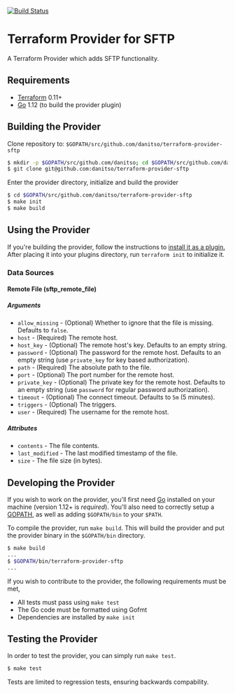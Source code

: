 [![Build Status](https://api.travis-ci.com/danitso/terraform-provider-sftp.svg?branch=master)](https://travis-ci.com/danitso/terraform-provider-sftp)

# Terraform Provider for SFTP
A Terraform Provider which adds SFTP functionality.

## Requirements

- [Terraform](https://www.terraform.io/downloads.html) 0.11+
- [Go](https://golang.org/doc/install) 1.12 (to build the provider plugin)

## Building the Provider
Clone repository to: `$GOPATH/src/github.com/danitso/terraform-provider-sftp`

```sh
$ mkdir -p $GOPATH/src/github.com/danitso; cd $GOPATH/src/github.com/danitso
$ git clone git@github.com:danitso/terraform-provider-sftp
```

Enter the provider directory, initialize and build the provider

```sh
$ cd $GOPATH/src/github.com/danitso/terraform-provider-sftp
$ make init
$ make build
```

## Using the Provider
If you're building the provider, follow the instructions to [install it as a plugin.](https://www.terraform.io/docs/plugins/basics.html#installing-plugins) After placing it into your plugins directory,  run `terraform init` to initialize it.

### Data Sources

#### Remote File (sftp_remote_file)

##### Arguments

* `allow_missing` - (Optional) Whether to ignore that the file is missing. Defaults to `false`.
* `host` - (Required) The remote host.
* `host_key` - (Optional) The remote host's key. Defaults to an empty string.
* `password` - (Optional) The password for the remote host. Defaults to an empty string (use `private_key` for key based authorization).
* `path` - (Required) The absolute path to the file.
* `port` - (Optional) The port number for the remote host.
* `private_key` - (Optional) The private key for the remote host. Defaults to an empty string (use `password` for regular password authorization).
* `timeout` - (Optional) The connect timeout. Defaults to `5m` (5 minutes).
* `triggers` - (Optional) The triggers.
* `user` - (Required) The username for the remote host.

##### Attributes

* `contents` - The file contents.
* `last_modified` - The last modified timestamp of the file.
* `size` - The file size (in bytes).

## Developing the Provider
If you wish to work on the provider, you'll first need [Go](http://www.golang.org) installed on your machine (version 1.12+ is *required*).
You'll also need to correctly setup a [GOPATH](http://golang.org/doc/code.html#GOPATH), as well as adding `$GOPATH/bin` to your `$PATH`.

To compile the provider, run `make build`. This will build the provider and put the provider binary in the `$GOPATH/bin` directory.

```sh
$ make build
...
$ $GOPATH/bin/terraform-provider-sftp
...
```

If you wish to contribute to the provider, the following requirements must be met,

* All tests must pass using `make test`
* The Go code must be formatted using Gofmt
* Dependencies are installed by `make init`

## Testing the Provider
In order to test the provider, you can simply run `make test`.

```sh
$ make test
```

Tests are limited to regression tests, ensuring backwards compability.

